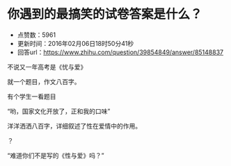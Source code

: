# 你遇到的最搞笑的试卷答案是什么？
- 点赞数：5961
- 更新时间：2016年02月06日18时50分41秒
- 回答url：https://www.zhihu.com/question/39854849/answer/85148837
<body>
 <p data-pid="Hi4Kt7-z">不说又一年高考是《忧与爱》</p>
 <p data-pid="VNr0n0lr">就一个题目，作文八百字。</p>
 <p data-pid="MOG7UcTi">有个学生一看题目</p>
 <p data-pid="GLHS9w5V">“哟，国家文化开放了，正和我的口味”</p>
 <p data-pid="T5-LqF-U">洋洋洒洒八百字，详细叙述了性在爱情中的作用。</p>
 <p data-pid="fbnSLutA">？</p>
 <p data-pid="wb1rtim1">“难道你们不是写的《性与爱》吗？”</p>
</body>